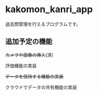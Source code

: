 # kakomon_kanri_app

過去問管理を行えるプログラムです。

## 追加予定の機能

~~カメラや画像の挿入~~(済）

評価機能の実装

~~データを保持する機能の実装~~

クラウドでデータの共有機能の実装
